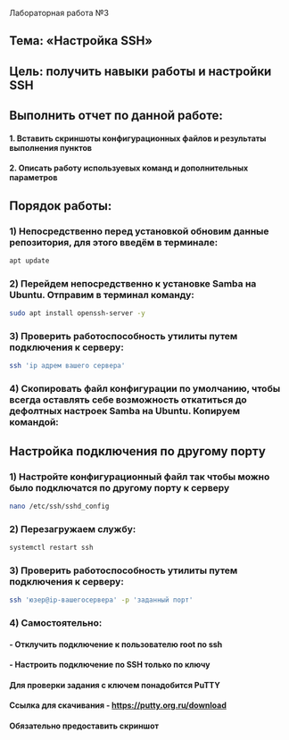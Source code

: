 Лабораторная работа №3
## Тема: «Настройка SSH»
## Цель: получить навыки работы и настройки SSH
## Выполнить отчет по данной работе:
#### 1. Вставить скриншоты конфигурационных файлов и результаты выполнения пунктов
#### 2. Описать работу используевых команд и дополнительных параметров

## Порядок работы:

### 1)	Непосредственно перед установкой обновим данные репозитория, для этого введём в терминале:

```sh
apt update
```

### 2) Перейдем непосредственно к установке Samba на Ubuntu. Отправим в терминал команду:

```sh
sudo apt install openssh-server -y
```

### 3) Проверить работоспособность утилиты путем подключения к серверу:

```sh
ssh 'ip адрем вашего сервера'
```

### 4) Скопировать файл конфигурации по умолчанию, чтобы всегда оставлять себе возможность откатиться до дефолтных настроек Samba на Ubuntu. Копируем командой:

## Настройка подключения по другому порту

### 1) Настройте конфигурационный файл так чтобы можно было подключатся по другому порту к серверу

```sh
nano /etc/ssh/sshd_config
```

### 2) Перезагружаем службу:

```sh
systemctl restart ssh
```

### 3) Проверить работоспособность утилиты путем подключения к серверу:

```sh
ssh 'юзер@ip-вашегосервера' -p 'заданный порт'
```

### 4) Самостоятельно:
#### - Отклучить подключение к пользователю root по ssh
#### - Настроить подключение по SSH только по ключу
#### Для проверки задания с ключем понадобится PuTTY
#### Ссылка для скачивания - https://putty.org.ru/download

#### Обязательно предоставить скриншот
